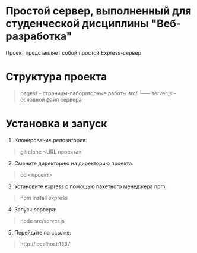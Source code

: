 # Простой сервер, выполненный для студенческой дисциплины "Веб-разработка"
Проект представляет собой простой Express-сервер

# Структура проекта 

> pages/ - страницы-лабораторные работы
> src/
>     └── server.js - основной файл сервера

# Установка и запуск

1. Клонирование репозитория:
> git clone <URL проекта>

2. Смените директорию на директорию проекта:
> cd <проект>

3. Установите express с помощью пакетного менеджера npm:
> npm install express

4. Запуск сервера:
> node src/server.js

5. Перейдите по ссылке:
> http://localhost:1337
